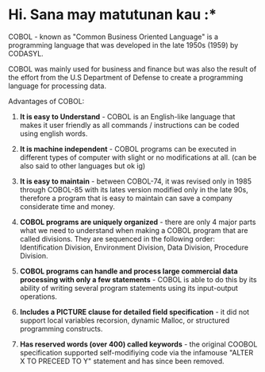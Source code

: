 # Hi. Sana may matutunan kau :*
COBOL - known as "Common Business Oriented Language" is a programming language
that was developed in the late 1950s (1959) by CODASYL. 

COBOL was mainly used for business and finance but was also the result of the
effort from the U.S Department of Defense to create a programming language for processing data.

Advantages of COBOL:
 
  1. **It is easy to Understand** - COBOL is an English-like language that makes it user friendly as all commands / instructions can be coded using english words.

  2. **It is machine independent** - COBOL programs can be executed in different types of computer with slight or no modifications at all. (can be also said to other languages but ok ig)

  3. **It is easy to maintain** - between COBOL-74, it was revised only in 1985 through COBOL-85 with its lates version modified only in the late 90s, therefore a program that is easy to maintain can save a company considerate time and money.

  4. **COBOL programs are uniquely organized** - there are only 4 major parts what we need to understand when making a COBOL program that are called divisions. They are sequenced in the following order:
  Identification Division, Environment Division, Data Division, Procedure Division.

  5. **COBOL programs can handle and process large commercial data processing with only a few statements** - COBOL is able to do this by its ability of writing several program statements using its input-output operations.

  6. **Includes a PICTURE clause for detailed field specification** - it did not support local variables recorsion, dynamic Malloc, or structured programming constructs.

  7. **Has reserved words (over 400) called keywords** - the original COOBOL specification supported self-modifiying code via the infamouse "ALTER X TO PRECEED TO Y" statement and has since been removed.

     
